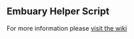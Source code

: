 ## Embuary Helper Script

For more information please [visit the wiki](https://github.com/sualfred/script.embuary.helper/wiki)